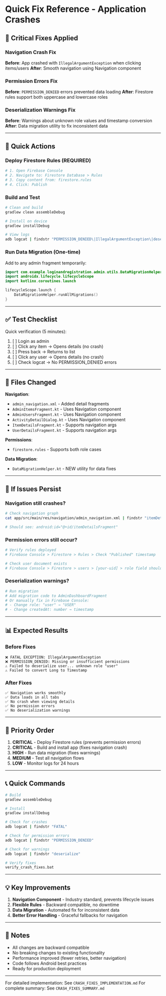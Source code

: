 # Quick Fix Reference - Application Crashes

## 🚨 Critical Fixes Applied

### Navigation Crash Fix
**Before**: App crashed with `IllegalArgumentException` when clicking items/users
**After**: Smooth navigation using Navigation component

### Permission Errors Fix
**Before**: `PERMISSION_DENIED` errors prevented data loading
**After**: Firestore rules support both uppercase and lowercase roles

### Deserialization Warnings Fix
**Before**: Warnings about unknown role values and timestamp conversion
**After**: Data migration utility to fix inconsistent data

---

## 🔧 Quick Actions

### Deploy Firestore Rules (REQUIRED)
```bash
# 1. Open Firebase Console
# 2. Navigate to: Firestore Database > Rules
# 3. Copy content from: firestore.rules
# 4. Click: Publish
```

### Build and Test
```bash
# Clean and build
gradlew clean assembleDebug

# Install on device
gradlew installDebug

# View logs
adb logcat | findstr "PERMISSION_DENIED\|IllegalArgumentException\|deserialize"
```

### Run Data Migration (One-time)
Add to any admin fragment temporarily:
```kotlin
import com.example.loginandregistration.admin.utils.DataMigrationHelper
import androidx.lifecycle.lifecycleScope
import kotlinx.coroutines.launch

lifecycleScope.launch {
    DataMigrationHelper.runAllMigrations()
}
```

---

## ✅ Test Checklist

Quick verification (5 minutes):
1. [ ] Login as admin
2. [ ] Click any item → Opens details (no crash)
3. [ ] Press back → Returns to list
4. [ ] Click any user → Opens details (no crash)
5. [ ] Check logcat → No PERMISSION_DENIED errors

---

## 📁 Files Changed

**Navigation**:
- `admin_navigation.xml` - Added detail fragments
- `AdminItemsFragment.kt` - Uses Navigation component
- `AdminUsersFragment.kt` - Uses Navigation component
- `ActivityDetailDialog.kt` - Uses Navigation component
- `ItemDetailsFragment.kt` - Supports navigation args
- `UserDetailsFragment.kt` - Supports navigation args

**Permissions**:
- `firestore.rules` - Supports both role cases

**Data Migration**:
- `DataMigrationHelper.kt` - NEW utility for data fixes

---

## 🐛 If Issues Persist

### Navigation still crashes?
```bash
# Check navigation graph
cat app/src/main/res/navigation/admin_navigation.xml | findstr "itemDetailsFragment"

# Should see: android:id="@+id/itemDetailsFragment"
```

### Permission errors still occur?
```bash
# Verify rules deployed
# Firebase Console > Firestore > Rules > Check "Published" timestamp

# Check user document exists
# Firebase Console > Firestore > users > [your-uid] > role field should be "ADMIN"
```

### Deserialization warnings?
```bash
# Run migration
# Add migration code to AdminDashboardFragment
# Or manually fix in Firebase Console:
# - Change role: "user" → "USER"
# - Change createdAt: number → timestamp
```

---

## 📊 Expected Results

### Before Fixes
```
❌ FATAL EXCEPTION: IllegalArgumentException
❌ PERMISSION_DENIED: Missing or insufficient permissions
⚠️ Failed to deserialize user... unknown role "user"
⚠️ Failed to convert Long to Timestamp
```

### After Fixes
```
✅ Navigation works smoothly
✅ Data loads in all tabs
✅ No crash when viewing details
✅ No permission errors
✅ No deserialization warnings
```

---

## 🎯 Priority Order

1. **CRITICAL** - Deploy Firestore rules (prevents permission errors)
2. **CRITICAL** - Build and install app (fixes navigation crash)
3. **HIGH** - Run data migration (fixes warnings)
4. **MEDIUM** - Test all navigation flows
5. **LOW** - Monitor logs for 24 hours

---

## 📞 Quick Commands

```bash
# Build
gradlew assembleDebug

# Install
gradlew installDebug

# Check for crashes
adb logcat | findstr "FATAL"

# Check for permission errors
adb logcat | findstr "PERMISSION_DENIED"

# Check for warnings
adb logcat | findstr "deserialize"

# Verify fixes
verify_crash_fixes.bat
```

---

## 💡 Key Improvements

1. **Navigation Component** - Industry standard, prevents lifecycle issues
2. **Flexible Rules** - Backward compatible, no downtime
3. **Data Migration** - Automated fix for inconsistent data
4. **Better Error Handling** - Graceful fallbacks for navigation

---

## 📝 Notes

- All changes are backward compatible
- No breaking changes to existing functionality
- Performance improved (fewer retries, better navigation)
- Code follows Android best practices
- Ready for production deployment

---

For detailed implementation: See `CRASH_FIXES_IMPLEMENTATION.md`
For complete summary: See `CRASH_FIXES_SUMMARY.md`
